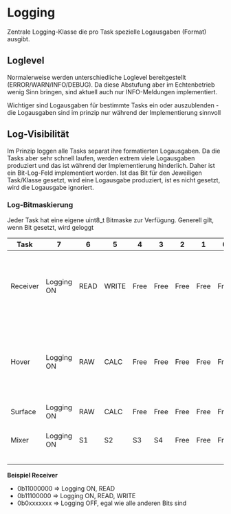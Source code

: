 # Logging
Zentrale Logging-Klasse die pro Task spezielle Logausgaben (Format) ausgibt.

## Loglevel
Normalerweise werden unterschiedliche Loglevel bereitgestellt (ERROR/WARN/INFO/DEBUG). Da diese Abstufung aber im Echtenbetrieb wenig Sinn bringen, sind aktuell auch nur INFO-Meldungen implementiert.

Wichtiger sind Logausgaben für bestimmte Tasks ein oder auszublenden - die Logausgaben sind im prinzip nur während der Implementierung sinnvoll

## Log-Visibilität
Im Prinzip loggen alle Tasks separat ihre formatierten Logausgaben. Da die Tasks aber sehr schnell laufen, werden extrem viele Logausgaben produziert und das ist während der Implementierung hinderlich. Daher ist ein Bit-Log-Feld implementiert worden. Ist das Bit für den Jeweiligen Task/Klasse gesetzt, wird eine Logausgabe produziert, ist es nicht gesetzt, wird die Logausgabe ignoriert.

### Log-Bitmaskierung
Jeder Task hat eine eigene uint8_t Bitmaske zur Verfügung. Generell gilt, wenn Bit gesetzt, wird geloggt


| Task     | 7          | 6    | 5     | 4    | 3    | 2    | 1    | 0    | Info                                                                                               |
| -------- | ---------- | ---- | ----- | ---- | ---- | ---- | ---- | ---- | -------------------------------------------------------------------------------------------------- |
| Receiver | Logging ON | READ | WRITE | Free | Free | Free | Free | Free | Logging ReceiverTask, Zwei Methoden read(), write() die unterschiedlich loggen können              |
| Hover    | Logging ON | RAW  | CALC  | Free | Free | Free | Free | Free | Logging HoverTask, RAW sind nur die Eingangswerte, CALC sind die berechneten Werte aus dem PMW3901 |
| Surface  | Logging ON | RAW  | CALC  | Free | Free | Free | Free | Free | Logging aus SurfaceTask,                                                                           |
| Mixer    | Logging ON | S1   | S2    | S3   | S4   | Free | Free | Free | Logging MixerTask, S1(STep1), S2(Step2), ...                                                       |
|          |            |      |       |      |      |      |      |      |                                                                                                    |
|          |            |      |       |      |      |      |      |      |                                                                                                    |

**Beispiel Receiver**
- 0b11000000    => Logging ON, READ
- 0b11100000    => Logging ON, READ, WRITE
- 0b0xxxxxxx    => Logging OFF, egal wie alle anderen Bits sind